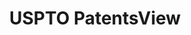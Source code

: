 ---
layout: default
bigquery: https://console.cloud.google.com/bigquery?p=patents-public-data&d=patentsview&page=dataset
citation: Attribution should be given to PatentsView for use, distribution, or derivative
  works.
code: https://github.com/CSSIP-AIR/PatentsView-Code-Snippets/
contributors: USPTO
cost: None
description: 'PatentsView includes US patent data including raw data (summaries, applications,
  pregrant applications), disambugations of inventors and assignees, and inventor
  gender estimates.  Also foreign priority data, # of figures and sheets, and government
  interest statements.'
documentation: https://patentsview.org/query/builder-faqs
last_edit: 04/08/2022, 10:29:58
location: https://patentsview.org/
maintained_by: USPTO
record_creation_timestamp: 12/2/2020 17:20:46
schema_fields:
- section_id
- abstract
- level_two
- category_id
- disamb_inventor_id_20171003
- subgroup_id
- disamb_assignee_id_20200630
- subclass_id
- disclaimer_date
- latitude
- publication_number
- inventor_id
- category
- country_transformed
- latlong
- disamb_inventor_id_20190820
- subgroup
- level_one
- gi_statement
- classification_value
- disamb_assignee_id_20200929
- disamb_inventor_id_20200630
- organization
- filename
- reldocno
- name_first
- subclass
- applicant_type
- _102_date
- _371_date
- disamb_inventor_id_20171226
- main_group
- group_id
- disamb_inventor_id_20190312
- classification_level
- subcategory_id
- lapse_of_patent
- term_grant
- id
- disamb_inventor_id_20191231
- citation_id
- status
- text
- state_fips
- kind
- rawassignee_id
- f102_date
- level_three
- lawyer_id
- num_sheets
- doctype
- disamb_assignee_id_20191008
- location_id
- rule_47
- section
- name
- disamb_inventor_id_20200331
- exemplary
- male
- ipc_version_indicator
- state
- classification_data_source
- field_id
- date
- role
- term_disclaimer
- num_figures
- variety
- attribution_status
- sequence
- rawinventor_id
- designation
- application_id
- disamb_inventor_id_20191008
- county
- group
- disamb_inventor_id_20200929
- disamb_inventor_id_20181127
- disamb_assignee_id_20190820
- rel_id
- field_title
- city
- county_fips
- sector_title
- term_extension
- num_claims
- disamb_inventor_id_20170808
- series_code
- organization_id
- dependent
- action_date
- length
- disamb_assignee_id_20190312
- latin_name
- num
- classification_status
- contract_award_number
- type
- ipc_class
- country
- subsection_id
- disamb_inventor_id_20201229
- name_last
- title
- male_flag
- f371_date
- withdrawn
- disamb_assignee_id_20181127
- assignee_id
- disamb_inventor_id_20180528
- relkind
- disamb_inventor_id_20170307
- mainclass_id
- number
- symbol_position
- uuid
- deceased
- doc_type
- disamb_assignee_id_20191231
- rawlocation_id
- disamb_assignee_id_20200331
- patent_id
- longitude
- lname
- fname
shortname: patentsview
tags:
- disambiguation
- United States
- gender
terms_of_use: Creative Commons Attribution 4.0 International License.
timeframe: 1963-1999
title: USPTO PatentsView
uuid: cf1780b1-e265-4e49-8d1d-83b9cfe0fd9a
---